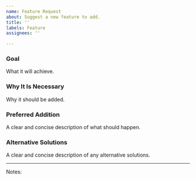 ```yaml
---
name: Feature Request
about: Suggest a new feature to add.
title: ''
labels: Feature
assignees: ''

---
```


### Goal
What it will achieve.

### Why It Is Necessary
Why it should be added.

### Preferred Addition
A clear and concise description of what should happen.

### Alternative Solutions
A clear and concise description of any alternative solutions.

---
Notes:
